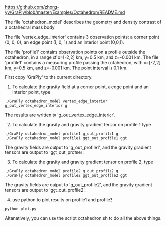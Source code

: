 https://github.com/zhong-yy/GraPly/blob/master/Examples/Octahedron/README.md

The file 'octahedron_model' describes the geometry and density contrast of a octahedral mass body.

The file 'vertex_edge_interior' contains 3 observation points: a corner point (0, 0, 0), an edge point (1, 0, 1) and an interior point (0,0,1).

The file 'profile1' contains observation points on a profile outside the octahedron, in a range of x=[-2,2] km, y=0.5 km, and z=-0.001 km. The file 'profile1' contains a measuring profile passing the octahedron, with x=[-2,2] km, y=0.5 km, and z=-0.001 km. The point interval is 0.1 km.

First copy 'GraPly' to the current directory.

1. To calculate the gravity field at a corner point, a edge point and an interior point, type
```
./GraPly octahedron_model vertex_edge_interior g_out_vertex_edge_interior g
```
The results are written to 'g_out_vertex_edge_interior'.

2. To calculate the gravity and gravity gradient tensor on profile 1 type
```
./GraPly octahedron_model profile1 g_out_profile1 g
./GraPly octahedron_model profile1 ggt_out_profile1 ggt
```
The gravity fields are output to 'g_out_profile1', and the gravity gradient tensors are output to 'ggt_out_profile1'.

3. To calculate the gravity and gravity gradient tensor on profile 2, type
```
./GraPly octahedron_model profile2 g_out_profile2 g
./GraPly octahedron_model profile2 ggt_out_profile2 ggt
```
The gravity fields are output to 'g_out_profile2', and the gravity gradient tensors are output to 'ggt_out_profile2'.

4. use python to plot results on profile1 and profile2 
```
python plot.py
```

Altanatively, you can use the script octahedron.sh to do all the above things.
